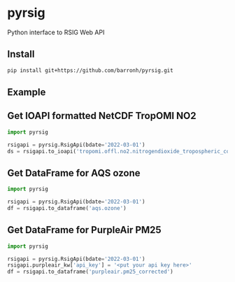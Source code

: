 # pyrsig

Python interface to RSIG Web API

## Install

```bash
pip install git+https://github.com/barronh/pyrsig.git
```

## Example

## Get IOAPI formatted NetCDF TropOMI NO2

```python
import pyrsig

rsigapi = pyrsig.RsigApi(bdate='2022-03-01')
ds = rsigapi.to_ioapi('tropomi.offl.no2.nitrogendioxide_tropospheric_column')
```

## Get DataFrame for AQS ozone

```python
import pyrsig

rsigapi = pyrsig.RsigApi(bdate='2022-03-01')
df = rsigapi.to_dataframe('aqs.ozone')
```

## Get DataFrame for PurpleAir PM25

```python
import pyrsig

rsigapi = pyrsig.RsigApi(bdate='2022-03-01')
rsigapi.purpleair_kw['api_key'] = '<put your api key here>'
df = rsigapi.to_dataframe('purpleair.pm25_corrected')
```
